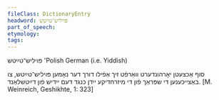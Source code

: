 ```yaml
---
fileClass: DictionaryEntry
headword: פּויליש־טײַטש
part_of_speech: 
etymology: 
tags: 
---
```

פּויליש־טײַטש
'Polish German (i.e. Yiddish)

סוף אַכצעטן יאָרהונדערט וואַרפֿט זיך אַפֿילו דורך דער נאָמען פּויליש־טײַטש, צו באַצייכענען די שפּראַך פֿון די מיזרחדיקע ייִדן כּנגד דעם ייִדיש פֿון דײַטשלאַנד.
[M. Weinreich, Geshikhte, 1: 323]